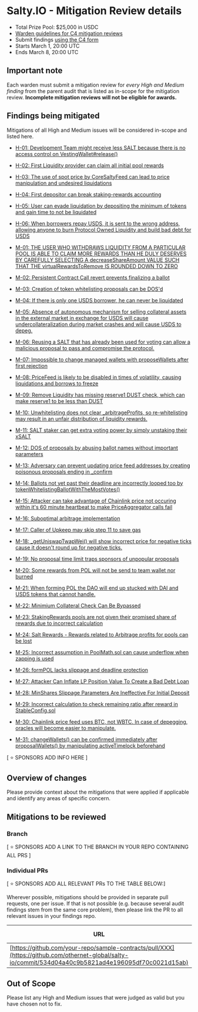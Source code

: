 # Salty.IO - Mitigation Review details
- Total Prize Pool: $25,000 in USDC 
- [Warden guidelines for C4 mitigation reviews](https://code4rena.notion.site/Guidelines-for-C4-mitigation-reviews-ed10fc5cfbf640bd8dcec66f38b343c4)
- Submit findings [using the C4 form](https://code4rena.com/contests/2024-03-saltyio-mitigation-review/submit)
- Starts March 1, 20:00 UTC
- Ends March 8, 20:00 UTC

## Important note 

Each warden must submit a mitigation review for *every High and Medium finding* from the parent audit that is listed as in-scope for the mitigation review. **Incomplete mitigation reviews will not be eligible for awards.**

## Findings being mitigated

Mitigations of all High and Medium issues will be considered in-scope and listed here.

- [H-01: Development Team might receive less SALT because there is no access control on VestingWallet#release()](https://github.com/code-423n4/2024-01-salty-findings/issues/712)
- [H-02: First Liquidity provider can claim all initial pool rewards](https://github.com/code-423n4/2024-01-salty-findings/issues/614)
- [H-03: The use of spot price by CoreSaltyFeed can lead to price manipulation and undesired liquidations](https://github.com/code-423n4/2024-01-salty-findings/issues/609)
- [H-04: First depositor can break staking-rewards accounting](https://github.com/code-423n4/2024-01-salty-findings/issues/341)
- [H-05: User can evade liquidation by depositing the minimum of tokens and gain time to not be liquidated](https://github.com/code-423n4/2024-01-salty-findings/issues/312)
- [H-06: When borrowers repay USDS, it is sent to the wrong address, allowing anyone to burn Protocol Owned Liquidity and build bad debt for USDS](https://github.com/code-423n4/2024-01-salty-findings/issues/137)

- [M-01: THE USER WHO WITHDRAWS LIQUIDITY FROM A PARTICULAR POOL IS ABLE TO CLAIM MORE REWARDS THAN HE DULY DESERVES BY CAREFULLY SELECTING A decreaseShareAmount VALUE SUCH THAT THE virtualRewardsToRemove IS ROUNDED DOWN TO ZERO](https://github.com/code-423n4/2024-01-salty-findings/issues/1021)
- [M-02: Persistent Contract Call revert prevents finalizing a ballot](https://github.com/code-423n4/2024-01-salty-findings/issues/1009)
- [M-03: Creation of token whitelisting proposals can be DOS'd](https://github.com/code-423n4/2024-01-salty-findings/issues/991)
- [M-04: If there is only one USDS borrower, he can never be liquidated](https://github.com/code-423n4/2024-01-salty-findings/issues/912)
- [M-05: Absence of autonomous mechanism for selling collateral assets in the external market in exchange for USDS will cause undercollateralization during market crashes and will cause USDS to depeg.](https://github.com/code-423n4/2024-01-salty-findings/issues/905)
- [M-06: Reusing a SALT that has already been used for voting can allow a malicious proposal to pass and compromise the protocol.](https://github.com/code-423n4/2024-01-salty-findings/issues/844)
- [M-07: Impossible to change managed wallets with proposeWallets after first rejection](https://github.com/code-423n4/2024-01-salty-findings/issues/838)
- [M-08: PriceFeed is likely to be disabled in times of volatility, causing liquidations and borrows to freeze](https://github.com/code-423n4/2024-01-salty-findings/issues/809)
- [M-09: Remove Liquidity has missing reserve1 DUST check, which can make reserve1 to be less than DUST](https://github.com/code-423n4/2024-01-salty-findings/issues/784)
- [M-10: Unwhitelisting does not clear _arbitrageProfits, so re-whitelisting may result in an unfair distribution of liquidity rewards.](https://github.com/code-423n4/2024-01-salty-findings/issues/752)

- [M-11: SALT staker can get extra voting power by simply unstaking their xSALT](https://github.com/code-423n4/2024-01-salty-findings/issues/716)
- [M-12: DOS of proposals by abusing ballot names without important parameters](https://github.com/code-423n4/2024-01-salty-findings/issues/621)
- [M-13: Adversary can prevent updating price feed addresses by creating poisonous proposals ending in _confirm](https://github.com/code-423n4/2024-01-salty-findings/issues/620)
- [M-14: Ballots not yet past their deadline are incorrectly looped too by tokenWhitelistingBallotWithTheMostVotes()](https://github.com/code-423n4/2024-01-salty-findings/issues/556)
- [M-15: Attacker can take advantage of Chainlink price not occuring within it's 60 minute heartbeat to make PriceAggregator calls fail](https://github.com/code-423n4/2024-01-salty-findings/issues/486)
- [M-16: Suboptimal arbitrage implementation](https://github.com/code-423n4/2024-01-salty-findings/issues/419)
- [M-17: Caller of Upkeep may skip step 11 to save gas](https://github.com/code-423n4/2024-01-salty-findings/issues/383)
- [M-18: _getUniswapTwapWei() will show incorrect price for negative ticks cause it doesn't round up for negative ticks.](https://github.com/code-423n4/2024-01-salty-findings/issues/380)
- [M-19: No proposal time limit traps sponsors of unpopular proposals](https://github.com/code-423n4/2024-01-salty-findings/issues/362)
- [M-20: Some rewards from POL will not be send to team wallet nor burned](https://github.com/code-423n4/2024-01-salty-findings/issues/333)

- [M-21: When forming POL the DAO will end up stucked with DAI and USDS tokens that cannot handle.](https://github.com/code-423n4/2024-01-salty-findings/issues/324)
- [M-22: Minimium Collateral Check Can Be Bypassed](https://github.com/code-423n4/2024-01-salty-findings/issues/279)
- [M-23: StakingRewards pools are not given their promised share of rewards due to incorrect calculation](https://github.com/code-423n4/2024-01-salty-findings/issues/243)
- [M-24: Salt Rewards - Rewards related to Arbitrage profits for pools can be lost](https://github.com/code-423n4/2024-01-salty-findings/issues/239)
- [M-25: Incorrect assumption in PoolMath.sol can cause underflow when zapping is used](https://github.com/code-423n4/2024-01-salty-findings/issues/232)
- [M-26: formPOL lacks slippage and deadline protection](https://github.com/code-423n4/2024-01-salty-findings/issues/224)
- [M-27: Attacker Can Inflate LP Position Value To Create a Bad Debt Loan](https://github.com/code-423n4/2024-01-salty-findings/issues/222)
- [M-28: MinShares Slippage Parameters Are Ineffective For Initial Deposit](https://github.com/code-423n4/2024-01-salty-findings/issues/221)
- [M-29: Incorrect calculation to check remaining ratio after reward in StableConfig.sol](https://github.com/code-423n4/2024-01-salty-findings/issues/118)
- [M-30: Chainlink price feed uses BTC, not WBTC. In case of depegging, oracles will become easier to manipulate.](https://github.com/code-423n4/2024-01-salty-findings/issues/60)
- [M-31: changeWallets() can be confirmed immediately after proposalWallets() by manipulating activeTimelock beforehand](https://github.com/code-423n4/2024-01-salty-findings/issues/49)


[ ⭐️ SPONSORS ADD INFO HERE ]

## Overview of changes

Please provide context about the mitigations that were applied if applicable and identify any areas of specific concern.

## Mitigations to be reviewed

### Branch
[ ⭐️ SPONSORS ADD A LINK TO THE BRANCH IN YOUR REPO CONTAINING ALL PRS ]

### Individual PRs
[ ⭐️ SPONSORS ADD ALL RELEVANT PRs TO THE TABLE BELOW:]

Wherever possible, mitigations should be provided in separate pull requests, one per issue. If that is not possible (e.g. because several audit findings stem from the same core problem), then please link the PR to all relevant issues in your findings repo. 

| URL | Mitigation of | Purpose | 
| ----------- | ------------- | ----------- |
| [https://github.com/your-repo/sample-contracts/pull/XXX](https://github.com/othernet-global/salty-io/commit/534d04a40c9b5821ad4e196095df70c0021d15ab) | H-01 | ManagedWallet has been removed | 

## Out of Scope

Please list any High and Medium issues that were judged as valid but you have chosen not to fix.
